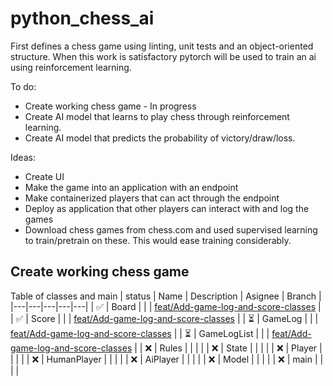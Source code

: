 # python_chess_ai
First defines a chess game using linting, unit tests and an object-oriented structure. When this work is satisfactory pytorch will be used to train an ai using reinforcement learning.

To do:
* Create working chess game - In progress
* Create AI model that learns to play chess through reinforcement learning.
* Create AI model that predicts the probability of victory/draw/loss.

Ideas:
* Create UI
* Make the game into an application with an endpoint
* Make containerized players that can act through the endpoint
* Deploy as application that other players can interact with and log the games
* Download chess games from chess.com and used supervised learning to train/pretrain on these. This would ease training considerably.

## Create working chess game
Table of classes and main
| status | Name | Description | Asignee | Branch |
|---|---|---|---|---|
| ✅ | Board        |   |   | [feat/Add-game-log-and-score-classes](https://github.com/Marsusss/python_chess_ai/tree/feat/Add-game-log-and-score-classes) |
| ✅ | Score        |   |   | [feat/Add-game-log-and-score-classes](https://github.com/Marsusss/python_chess_ai/tree/feat/Add-game-log-and-score-classes) |
| ⏳ | GameLog      |   |   | [feat/Add-game-log-and-score-classes](https://github.com/Marsusss/python_chess_ai/tree/feat/Add-game-log-and-score-classes) |
| ⏳ | GameLogList  |   |   | [feat/Add-game-log-and-score-classes](https://github.com/Marsusss/python_chess_ai/tree/feat/Add-game-log-and-score-classes) |
| :x: | Rules       |   |   |   |
| :x: | State       |   |   |   |
| :x: | Player      |   |   |   |
| :x: | HumanPlayer |   |   |   |
| :x: | AiPlayer    |   |   |   |
| :x: | Model       |   |   |   |
| :x: | main        |   |   |   |
